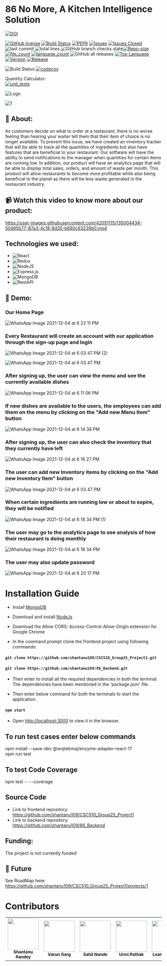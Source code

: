 # 86 No More, A Kitchen Intelligence Solution



[![DOI](https://zenodo.org/badge/DOI/10.5281/zenodo.5759097.svg)](https://doi.org/10.5281/zenodo.5759097)

[![GitHub license](https://img.shields.io/github/license/Naereen/StrapDown.js.svg)](https://github.com/Naereen/StrapDown.js/blob/master/LICENSE)
[![Build Status](https://app.travis-ci.com/shantanu109/CSC510_Group25_Project1.svg?branch=main)](https://app.travis-ci.com/shantanu109/CSC510_Group25_Project1)
[![PEP8](https://img.shields.io/badge/code%20style-pep8-orange.svg)](https://www.python.org/dev/peps/pep-0008/)
[![Issues](https://img.shields.io/github/issues/shantanu109/CSC510_Group25_Project1)](https://GitHub.com/shantanu109/CSC510_Group25_Project1/)
[![Issues Closed](https://img.shields.io/github/issues-closed/shantanu109/CSC510_Group25_Project1)](https://GitHub.com/shantanu109/CSC510_Group25_Project1/)
![last commit](https://img.shields.io/github/last-commit/shantanu109/CSC510_Group25_Project1)
![total lines](https://img.shields.io/tokei/lines/github/shantanu109/CSC510_Group25_Project1)
![GitHub branch checks state](https://img.shields.io/github/checks-status/shantanu109/CSC510_Group25_Project1/main)[![Repo-size](https://img.shields.io/github/repo-size/shantanu109/CSC510_Group25_Project1)](https://GitHub.com/shantanu109/CSC510_Group25_Project1/)
[![file_count](https://img.shields.io/github/directory-file-count/shantanu109/CSC510_Group25_Project1)](https://GitHub.com/shantanu109/CSC510_Group25_Project1/)
[![language_count](https://img.shields.io/github/languages/count/shantanu109/CSC510_Group25_Project1)](https://GitHub.com/shantanu109/CSC510_Group25_Project1/)
![GitHub all releases](https://img.shields.io/github/downloads/shantanu109/CSC510_Group25_Project1/total)
[![Top Language](https://img.shields.io/github/languages/top/shantanu109/CSC510_Group25_Project1)](https://GitHub.com/shantanu109/CSC510_Group25_Project1/)
[![Version](https://img.shields.io/github/package-json/v/shantanu109/CSC510_Group25_Project1)](https://GitHub.com/shantanu109/CSC510_Group25_Project1/)
[![Release](https://img.shields.io/github/v/release/shantanu109/wolfjobs)](https://GitHub.com/shantanu109/CSC510_Group25_Project1/)


![Build Status](https://github.com/ashakhatri007/CSC510_Group25_Project1/workflows/npm-build/badge.svg)
[![codecov](https://codecov.io/gh/ashakhatri007/CSC510_Group25_Project1/branch/main/graph/badge.svg?token=JAUQCX59SH)](https://codecov.io/gh/ashakhatri007/CSC510_Group25_Project1)


Quantity Calculator:  
[![unit_tests](https://github.com/ashakhatri007/CSC510_Group25_Project1/actions/workflows/QtyCalcTests.yml/badge.svg)](https://github.com/CSC510-Group-25/CSC510_Group25_Project1/actions/workflows/QtyCalcTests.yml)
 
![Logo](https://user-images.githubusercontent.com/89487138/144724853-bd0d6f22-1a44-4dc3-afc4-6270b2bd3f36.jpg)
 
![1](https://user-images.githubusercontent.com/53376580/144174937-51c5d973-bf6e-4268-b048-0b4ea82f5c34.png)


## 💎 About:
As customers decide on what to order at a restaurant, there is no worse feeling than hearing your 
waiter tell them that their item of choice is no longer available. To prevent this issue,
we have created an inventory tracker that will be able to track all the quantities of ingredients but 
also have features that are beneficial to your restaurant. Our software will have
the ability to send notifications to the manager when quantities for certain items are running low.
In addition, our product will have an analytics page that will be able to display total sales, orders,
and amount of waste per month. This product will allow restaurants to become more profitable while also
being beneficial to the planet as there will be less waste generated in the restaurant industry.

## 📹 Watch this video to know more about our product:
https://user-images.githubusercontent.com/42051115/135004434-50d95b77-87a3-4c18-8d35-b680c63239b0.mp4

## Technologies we used:
 - ![React](https://img.shields.io/badge/react-%2320232a.svg?style=for-the-badge&logo=react&logoColor=%2361DAFB)
 - ![Redux](https://img.shields.io/badge/redux-%23593d88.svg?style=for-the-badge&logo=redux&logoColor=white)
 - ![NodeJS](https://img.shields.io/badge/node.js-6DA55F?style=for-the-badge&logo=node.js&logoColor=white)
 - ![Express.js](https://img.shields.io/badge/express.js-%23404d59.svg?style=for-the-badge&logo=express&logoColor=%2361DAFB)
 - ![MongoDB](https://img.shields.io/badge/MongoDB-%234ea94b.svg?style=for-the-badge&logo=mongodb&logoColor=white)  
 - ![RestAPI](https://img.shields.io/badge/RestAPI-005571?style=for-the-badge&logo=restapi)

## 🚅 Demo:
### Our Home Page
![WhatsApp Image 2021-12-04 at 6 22 11 PM](https://user-images.githubusercontent.com/89566418/144727619-6768d86f-031b-4abe-981b-7baf3360616a.jpeg)


### Every Restaurant will create an account with our application through the sign-up page and login

![WhatsApp Image 2021-12-04 at 6 03 47 PM (2)](https://user-images.githubusercontent.com/89566418/144727355-8f862ecf-9fbf-4449-a352-ff21c50effdc.jpeg)

![WhatsApp Image 2021-12-04 at 6 03 47 PM](https://user-images.githubusercontent.com/89566418/144727272-d3fab7eb-a809-4ed2-b78c-2e74326d8e77.jpeg)


### After signing up, the user can view the menu and see the currently available dishes

![WhatsApp Image 2021-12-04 at 6 11 06 PM](https://user-images.githubusercontent.com/89566418/144727408-b083ee4f-74ca-4285-999b-4e2d020d94c4.jpeg)

### If new dishes are available to the users, the employees can add them on the menu by clicking on the "Add new Menu Item" button
![WhatsApp Image 2021-12-04 at 6 14 38 PM](https://user-images.githubusercontent.com/89566418/144727463-68cd58ed-52fb-48a4-9cf2-6bba9cbad8a8.jpeg)


### After signing up, the user can also check the inventory that they currently have left
![WhatsApp Image 2021-12-04 at 6 16 27 PM](https://user-images.githubusercontent.com/89566418/144727496-9f42e80f-3d94-4064-ad4a-bda59c8d635d.jpeg)


### The user can add new Inventory items by clicking on the "Add new Inventory Item" button
![WhatsApp Image 2021-12-04 at 6 03 47 PM](https://user-images.githubusercontent.com/89566418/144727495-ebfe7cb0-8e10-454c-b67d-ea104b23efa7.jpeg)


### When certain ingredients are running low or about to expire, they will be notified
![WhatsApp Image 2021-12-04 at 6 18 34 PM (1)](https://user-images.githubusercontent.com/89566418/144727550-7a3f2def-ca4c-45c5-bec6-249334c55697.jpeg)


### The user may go to the analytics page to see analysis of how their restaurant is doing monthly
![WhatsApp Image 2021-12-04 at 6 18 34 PM](https://user-images.githubusercontent.com/89566418/144727535-bbbc1eec-e8d6-4ab6-a2a4-f5edcadf6cbe.jpeg)


### The user may also update password
![WhatsApp Image 2021-12-04 at 6 20 17 PM](https://user-images.githubusercontent.com/89566418/144727574-b4f5f7d0-fe57-4ea8-96f9-c3bb48f382b6.jpeg)


# Installation Guide
 
 - Install [MongoDB](https://docs.mongodb.com/manual/tutorial/install-mongodb-on-windows)
 - Download and install [NodeJs](https://nodejs.org/en/download/)
 - Download the Allow CORS: Access-Control-Allow-Origin extension for Google Chrome
 
 - In the command prompt clone the frontend project using following commands:
#### `git clone https://github.com/shantanu109/CSC510_Group25_Project1.git`
#### `git clone https://github.com/shantanu109/86_Backend.git`


- Then enter
 to install all the required dependencies in both the terminal. The dependencies have been mentioned in the 'package.json' file.

 - Then enter below command for both the terminals to start the application:
#### `npm start`

- Open [http://localhost:3000](http://localhost:3000) to view it in the browser.

## To run test cases enter below commands
npm install --save-dev @wojtekmaj/enzyme-adapter-react-17\
npm run test

## To test Code Coverage
npm test -- --coverage
 
## Source Code
 - Link to frontend repository: https://github.com/shantanu109/CSC510_Group25_Project1
 - Link to backend repository: https://github.com/shantanu109/86_Backend

## Funding:
The project is not currently funded

## 🌠 Future

See RoadMap here: https://github.com/shantanu109/CSC510_Group25_Project1/projects/1

# Contributors
  <table>
  <tr>
    <td align="center"><a href="https://github.com/shantanu109"><img src="https://avatars.githubusercontent.com/u/42075794?v=4" width="100px;" alt=""/><br /><sub><b>Shantanu Pandey</b></sub></a></td>
    <td align="center"><a href="https://github.com/gargvarun250"><img src="https://avatars.githubusercontent.com/u/89566418?v=4" width="100px;" alt=""/><br /><sub><b>Varun Garg</b></sub></a><br /></td>
    <td align="center"><a href="https://github.com/Sahil-Nande"><img src="https://avatars.githubusercontent.com/u/89487138?v=4" width="100px;" alt=""/><br /><sub><b>Sahil Nande</b></sub></a><br /></td>
    <td align="center"><a href="https://github.com/urmi6899"><img src="https://avatars.githubusercontent.com/u/53376580?v=4" width="100px;" alt=""/><br /><sub><b>Urmi Pathak</b></sub></a><br /></td>
    <td align="center"><a href="https://github.com/leanneserrao"><img src="https://avatars.githubusercontent.com/u/25662536?v=4" width="100px;" alt=""/><br /><sub><b>Leanne Serrao</b></sub></a><br /></td>
  </tr>
</table>

